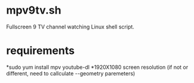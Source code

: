 # mpv9tv.sh
Fullscreen 9 TV channel watching Linux shell script.

# requirements
*sudo yum install mpv youtube-dl
*1920X1080 screen resolution (if not or different, need to callculate --geometry paremeters)
